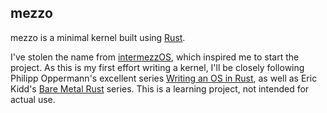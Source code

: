 mezzo
-----

mezzo is a minimal kernel built using [Rust][].

I've stolen the name from [intermezzOS][], which inspired me to start the
project. As this is my first effort writing a kernel, I'll be closely following
Philipp Oppermann's excellent series [Writing an OS in Rust][0], as well as Eric
Kidd's [Bare Metal Rust][1] series. This is a learning project, not intended for
actual use.

[Rust]: https://www.rust-lang.org
[intermezzOS]: https://intermezzos.github.io/
[0]: http://os.phil-opp.com/
[1]: http://www.randomhacks.net/bare-metal-rust/
